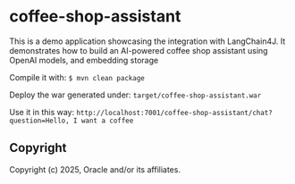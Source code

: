 # coffee-shop-assistant
This is a demo application showcasing the integration with LangChain4J. It demonstrates how to build an AI-powered coffee shop assistant using OpenAI models, and embedding storage

Compile it with: `$ mvn clean package`

Deploy the war generated under: `target/coffee-shop-assistant.war`

Use it in this way: `http://localhost:7001/coffee-shop-assistant/chat?question=Hello, I want a coffee`

## Copyright
Copyright (c) 2025, Oracle and/or its affiliates.